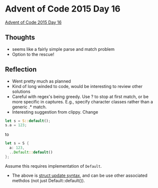 # Advent of Code 2015 Day 16

[Advent of Code 2015 Day 16](https://adventofcode.com/2015/day/16)

## Thoughts

- seems like a fairly simple parse and match problem
- Option to the rescue!

## Reflection

- Went pretty much as planned
- Kind of long winded to code, would be interesting to review other solutions
- Careful with regex's being greedy. Use ? to stop at first match, or be more
  specific in captures. E.g., specify character classes rather than a generic
  .\* match.
- Interesting suggestion from clippy. Change

```rust
let s = S::default();
s.a = 123;
```

to

```rust
let s = S {
  a: 123,
  ..Default::default()
};

```

Assume this requires implementation of `Default`.

- The above is
  [struct update syntax](https://doc.rust-lang.org/book/ch05-01-defining-structs.html#creating-instances-from-other-instances-with-struct-update-syntax),
  and can be use other associated methdos (not just Default::default()).
